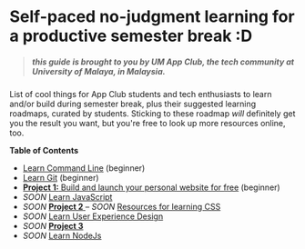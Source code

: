 # Self-paced no-judgment learning for a productive semester break :D

> ##### *this guide is brought to you by UM App Club, the tech community at University of Malaya, in Malaysia.*

List of cool things for App Club students and tech enthusiasts to learn and/or build during semester break, plus their suggested learning roadmaps, curated by students. Sticking to these roadmap *will* definitely get you the result you want, but you're free to look up more resources online, too.

**Table of Contents**  


- [Learn Command Line](GUIDE.md#learn-command-line) (beginner)
- [Learn Git](GUIDE.md#learn-git) (beginner)
- [**Project 1:** Build and launch your personal website for free](GUIDE.md) (beginner)
- *SOON* [Learn JavaScript](#)
- *SOON* [ **Project 2** ](#)
– *SOON* [Resources for learning CSS](#)
- *SOON* [Learn User Experience Design](#)
- *SOON* [**Project 3**](#)
- *SOON* [Learn NodeJs](#)


